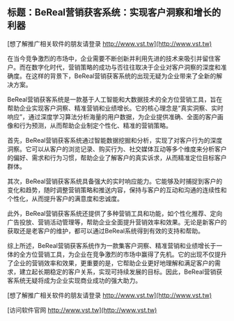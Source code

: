 ## **标题：BeReal营销获客系统：实现客户洞察和增长的利器**

[想了解推广相关软件的朋友请登录 http://www.vst.tw](http://www.vst.tw)

在当今竞争激烈的市场中，企业需要不断创新并利用先进的技术来吸引并留住客户。而在数字化时代，营销策略的成功与否往往取决于企业对客户洞察的深度和准确度。在这样的背景下，BeReal营销获客系统的出现无疑为企业带来了全新的解决方案。

BeReal营销获客系统是一款基于人工智能和大数据技术的全方位营销工具，旨在帮助企业实现客户洞察、精准营销和业绩增长。它的核心理念是“真实洞察、实时响应”，通过深度学习算法分析海量的用户数据，为企业提供准确、全面的客户画像和行为预测，从而帮助企业制定个性化、精准的营销策略。

首先，BeReal营销获客系统通过智能数据挖掘和分析，实现了对客户行为的深度洞察。它可以从客户的浏览记录、购买行为、社交媒体互动等多个维度来分析客户的偏好、需求和行为习惯，帮助企业了解客户的真实诉求，从而精准定位目标客户群体。

其次，BeReal营销获客系统具备强大的实时响应能力。它能够及时捕捉到客户的变化和趋势，随时调整营销策略和推送内容，保持与客户的互动和沟通的连续性和个性化，从而提升客户的满意度和忠诚度。

此外，BeReal营销获客系统还提供了多种营销工具和功能，如个性化推荐、定向广告投放、营销活动管理等，帮助企业全面提升营销效率和效果。无论是新客户的获取还是老客户的维护，都可以通过BeReal系统得到有效的支持和帮助。

综上所述，BeReal营销获客系统作为一款集客户洞察、精准营销和业绩增长于一体的全方位营销工具，为企业在竞争激烈的市场中赢得了先机。它的出现不仅提升了企业的营销效率和效果，更重要的是，它帮助企业更好地理解和满足客户的需求，建立起长期稳定的客户关系，实现可持续发展的目标。因此，BeReal营销获客系统无疑将成为企业实现商业成功的强大助力。

[想了解推广相关软件的朋友请登录 http://www.vst.tw](http://www.vst.tw)


[访问软件官网 http://www.vst.tw](http://www.vst.tw)
